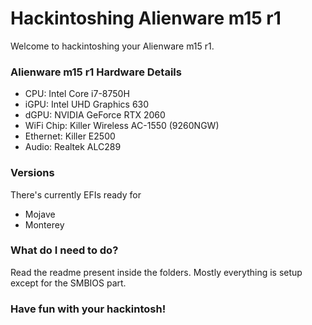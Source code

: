 # Hackintoshing Alienware m15 r1
Welcome to hackintoshing your Alienware m15 r1.
### Alienware m15 r1 Hardware Details
* CPU: Intel Core i7-8750H
* iGPU: Intel UHD Graphics 630
* dGPU: NVIDIA GeForce RTX 2060
* WiFi Chip: Killer Wireless AC-1550 (9260NGW)
* Ethernet: Killer E2500
* Audio: Realtek ALC289
### Versions
There's currently EFIs ready for
* Mojave
* Monterey
### What do I need to do?
Read the readme present inside the folders. Mostly everything is setup except for the SMBIOS part.

### Have fun with your hackintosh!
